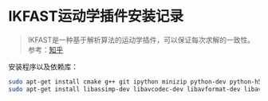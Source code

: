 # IKFAST运动学插件安装记录

> IKFAST是一种基于解析算法的运动学插件，可以保证每次求解的一致性。
> 参考：[知乎](https://zhuanlan.zhihu.com/p/37472204/)

安装程序以及依赖库：

```bash
sudo apt-get install cmake g++ git ipython minizip python-dev python-h5py python-numpy python-scipy qt4-dev-tools
sudo apt-get install libassimp-dev libavcodec-dev libavformat-dev libavformat-dev libboost-all-dev libboost-date-time-dev libbullet-dev libfaac-dev libglew-dev libgsm1-dev liblapack-dev liblog4cxx-dev libmpfr-dev libode-dev libogg-dev libpcrecpp0v5 libpcre3-dev libqhull-dev libqt4-dev libsoqt-dev-common libsoqt4-dev libswscale-dev libswscale-dev libvorbis-dev libx264-dev libxml2-dev libxvidcore-dev
```



